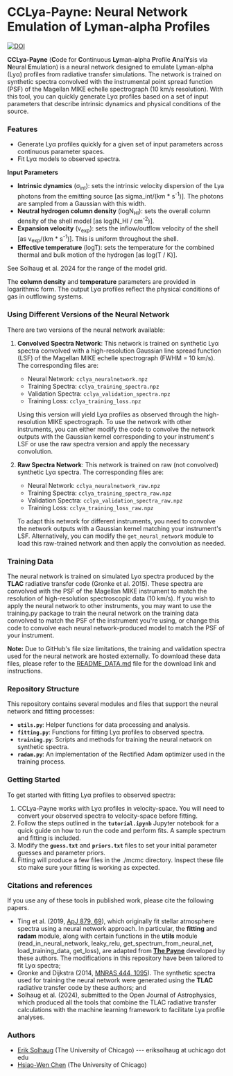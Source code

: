 # CCLya-Payne: Neural Network Emulation of Lyman-alpha Profiles
[![DOI](https://zenodo.org/badge/624616131.svg)](https://zenodo.org/doi/10.5281/zenodo.13755691)

**CCLya-Payne** (**C**ode for **C**ontinuous **Ly**man-**a**lpha **P**rofile **A**nal**Y**sis via **N**eural **E**mulation) is a neural network designed to emulate Lyman-alpha (Lyα) profiles from radiative transfer simulations. The network is trained on synthetic spectra convolved with the instrumental point spread function (PSF) of the Magellan MIKE echelle spectrograph (10 km/s resolution). With this tool, you can quickly generate Lyα profiles based on a set of input parameters that describe intrinsic dynamics and physical conditions of the source.

### Features
- Generate Lyα profiles quickly for a given set of input parameters across continuous parameter spaces.
- Fit Lyα models to observed spectra.

**Input Parameters**
- **Intrinsic dynamics** (σ<sub>int</sub>): sets the intrinsic velocity dispersion of the Lya photons from the emitting source [as sigma_int/(km * s<sup>-1</sup>)]. The photons are sampled from a Gaussian with this width.
- **Neutral hydrogen column density** (logN<sub>HI</sub>): sets the overall column density of the shell model [as log(N_HI / cm<sup>-2</sup>)].
- **Expansion velocity** (v<sub>exp</sub>): sets the inflow/outflow velocity of the shell [as v<sub>exp</sub>/(km * s<sup>-1</sup>)]. This is uniform throughout the shell.
- **Effective temperature** (logT): sets the temperature for the combined thermal and bulk motion of the hydrogen [as log(T / K)].

See Solhaug et al. 2024 for the range of the model grid.

The **column density** and **temperature** parameters are provided in logarithmic form. The output Lyα profiles reflect the physical conditions of gas in outflowing systems.

### Using Different Versions of the Neural Network

There are two versions of the neural network available:

1. **Convolved Spectra Network**: This network is trained on synthetic Lyα spectra convolved with a high-resolution Gaussian line spread function (LSF) of the Magellan MIKE echelle spectrograph (FWHM = 10 km/s). The corresponding files are:
   - Neural Network: `cclya_neuralnetwork.npz`
   - Training Spectra: `cclya_training_spectra.npz`
   - Validation Spectra: `cclya_validation_spectra.npz`
   - Training Loss: `cclya_training_loss.npz`

   Using this version will yield Lyα profiles as observed through the high-resolution MIKE spectrograph. To use the network with other instruments, you can either modify the code to convolve the network outputs with the Gaussian kernel corresponding to your instrument's LSF or use the raw spectra version and apply the necessary convolution.

2. **Raw Spectra Network**: This network is trained on raw (not convolved) synthetic Lyα spectra. The corresponding files are:
   - Neural Network: `cclya_neuralnetwork_raw.npz`
   - Training Spectra: `cclya_training_spectra_raw.npz`
   - Validation Spectra: `cclya_validation_spectra_raw.npz`
   - Training Loss: `cclya_training_loss_raw.npz`

   To adapt this network for different instruments, you need to convolve the network outputs with a Gaussian kernel matching your instrument's LSF. Alternatively, you can modify the `get_neural_network` module to load this raw-trained network and then apply the convolution as needed.


### Training Data
The neural network is trained on simulated Lyα spectra produced by the **TLAC** radiative transfer code (Gronke et al. 2015). These spectra are convolved with the PSF of the Magellan MIKE instrument to match the resolution of high-resolution spectroscopic data (10 km/s). If you wish to apply the neural network to other instruments, you may want to use the training.py package to train the neural network on the training data convolved to match the PSF of the instrument you're using, or change this code to convolve each neural network-produced model to match the PSF of your instrument.

**Note:** Due to GitHub's file size limitations, the training and validation spectra used for the neural network are hosted externally. To download these data files, please refer to the [README_DATA.md](./README_DATA.md) file for the download link and instructions.

### Repository Structure
This repository contains several modules and files that support the neural network and fitting processes:

- **`utils.py`**: Helper functions for data processing and analysis.
- **`fitting.py`**: Functions for fitting Lyα profiles to observed spectra.
- **`training.py`**: Scripts and methods for training the neural network on synthetic spectra.
- **`radam.py`**: An implementation of the Rectified Adam optimizer used in the training process.

### Getting Started
To get started with fitting Lyα profiles to observed spectra:
1. CCLya-Payne works with Lyα profiles in velocity-space. You will need to convert your observed spectra to velocity-space before fitting.
2. Follow the steps outlined in the **`tutorial.ipynb`** Jupyter notebook for a quick guide on how to run the code and perform fits. A sample spectrum and fitting is included.
3. Modify the **`guess.txt`** and **`priors.txt`** files to set your initial parameter guesses and parameter priors.
4. Fitting will produce a few files in the ./mcmc directory. Inspect these file sto make sure your fitting is working as expected.

### Citations and references
If you use any of these tools in published work, please cite the following papers.
- Ting et al. (2019, [ApJ 879, 69](https://ui.adsabs.harvard.edu/abs/2019ApJ...879...69T/abstract)), which originally fit stellar atmosphere spectra using a neural network approach.  In particular, the **fitting** and **radam** module, along with certain functions in the **utils** module (read_in_neural_network, leaky_relu, get_spectrum_from_neural_net, load_training_data, get_loss), are adapted from **[The Payne](https://github.com/tingyuansen/The_Payne)** developed by these authors.  The modifications in this repository have been tailored to fit Lyα spectra;
- Gronke and Dijkstra (2014, [MNRAS 444, 1095](https://ui.adsabs.harvard.edu/abs/2014MNRAS.444.1095G/abstract)).  The synthetic spectra used for training the neural network were generated using the **TLAC** radiative transfer code by these authors; and
- Solhaug et al. (2024), submitted to the Open Journal of Astrophysics, which produced all the tools that combine the TLAC radiative transfer calculations with the machine learning framework to facilitate Lya profile analyses.

### Authors
- [Erik Solhaug](https://astrophysics.uchicago.edu/people/profile/erik-solhaug/) (The University of Chicago) --- eriksolhaug at uchicago dot edu
- [Hsiao-Wen Chen](https://astrophysics.uchicago.edu/people/profile/hsiao-wen-chen/) (The University of Chicago)

